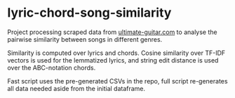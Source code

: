 # lyric-chord-song-similarity

Project processing scraped data from [ultimate-guitar.com](https://www.ultimate-guitar.com/) to analyse the pairwise similarity between songs in different genres.

Similarity is computed over lyrics and chords. Cosine similarity over TF-IDF vectors is used for the lemmatized lyrics, and string edit distance is used over the ABC-notation chords.

Fast script uses the pre-generated CSVs in the repo, full script re-generates all data needed aside from the initial dataframe.
